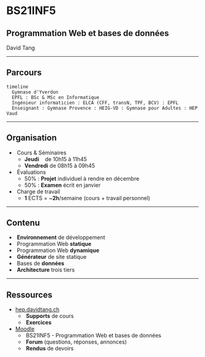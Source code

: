 # BS21INF5

## Programmation Web et bases de données

David Tang

---

## Parcours

```mermaid
timeline
  Gymnase d'Yverdon
  EPFL : BSc & MSc en Informatique
  Ingénieur informaticien : ELCA (CFF, transN, TPF, BCV) : EPFL
  Enseignant : Gymnase Provence : HEIG-VD : Gymnase pour Adultes : HEP Vaud
```

---

## Organisation

- &shy;<!-- .element: class="fragment" --> Cours & Séminaires
  - **Jeudi** &nbsp;&nbsp;&nbsp;de 10h15 à 11h45
  - **Vendredi** de 08h15 à 09h45
- &shy;<!-- .element: class="fragment" --> Évaluations
  - 50% : **Projet** individuel à rendre en décembre
  - 50% : **Examen** écrit en janvier
- &shy;<!-- .element: class="fragment" --> Charge de travail
  - **1** ECTS = ~**2h**/semaine (cours + travail personnel)

---

## Contenu

- &shy;<!-- .element: class="fragment" --> **Environnement** de développement
- &shy;<!-- .element: class="fragment" --> Programmation Web **statique**
- &shy;<!-- .element: class="fragment" --> Programmation Web **dynamique**
- &shy;<!-- .element: class="fragment" --> **Générateur** de site statique
- &shy;<!-- .element: class="fragment" --> Bases de **données**
- &shy;<!-- .element: class="fragment" --> **Architecture** trois tiers

---

## Ressources

- [hep.davidtang.ch](https://hep.davidtang.ch/)
  - &shy;<!-- .element: class="fragment" --> **Supports** de cours
  - &shy;<!-- .element: class="fragment" --> **Exercices**
- [Moodle](https://elearning.hepl.ch/course/view.php?id=1344)
  - &shy;<!-- .element: class="fragment" --> BS21INF5 - Programmation Web et bases de données
  - &shy;<!-- .element: class="fragment" --> **Forum** (questions, réponses, annonces)
  - &shy;<!-- .element: class="fragment" --> **Rendus** de devoirs
